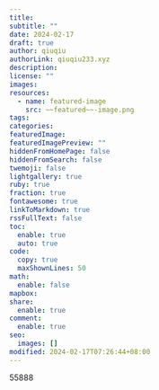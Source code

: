 ```yaml
---
title: 
subtitle: ""
date: 2024-02-17
draft: true
author: qiuqiu
authorLink: qiuqiu233.xyz
description: 
license: ""
images: 
resources:
  - name: featured-image
    src: ~~featured~~-image.png
tags: 
categories: 
featuredImage: 
featuredImagePreview: ""
hiddenFromHomePage: false
hiddenFromSearch: false
twemoji: false
lightgallery: true
ruby: true
fraction: true
fontawesome: true
linkToMarkdown: true
rssFullText: false
toc:
  enable: true
  auto: true
code:
  copy: true
  maxShownLines: 50
math:
  enable: false
mapbox: 
share:
  enable: true
comment:
  enable: true
seo:
  images: []
modified: 2024-02-17T07:26:44+08:00
---
```




55888
